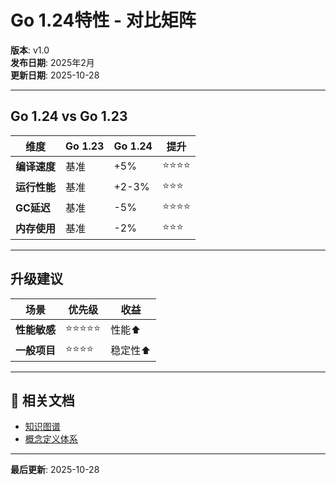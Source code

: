 # Go 1.24特性 - 对比矩阵

**版本**: v1.0  
**发布日期**: 2025年2月  
**更新日期**: 2025-10-28

---

## Go 1.24 vs Go 1.23

| 维度 | Go 1.23 | Go 1.24 | 提升 |
|------|---------|---------|------|
| **编译速度** | 基准 | +5% | ⭐⭐⭐⭐ |
| **运行性能** | 基准 | +2-3% | ⭐⭐⭐ |
| **GC延迟** | 基准 | -5% | ⭐⭐⭐⭐ |
| **内存使用** | 基准 | -2% | ⭐⭐⭐ |

---

## 升级建议

| 场景 | 优先级 | 收益 |
|------|-------|------|
| **性能敏感** | ⭐⭐⭐⭐⭐ | 性能⬆ |
| **一般项目** | ⭐⭐⭐⭐ | 稳定性⬆ |

---

## 🔗 相关文档

- [知识图谱](./00-知识图谱.md)
- [概念定义体系](./00-概念定义体系.md)

---

**最后更新**: 2025-10-28
